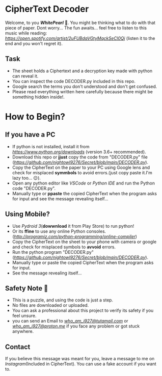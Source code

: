 # CipherText Decoder 

Welcome, to you ***WhitePearl*** 🪩.
You might be thinking what to do with that piece of paper.
Dont worry... The fun awaits...
feel free to listen to this music while reading: *https://open.spotify.com/artist/2uFUBdaVGtyMqckSeCl0Qj* (listen it to the end and you won't regret it).
## Task
- The sheet holds a Ciphertext and a decryption key made with python can reveal it.
- You can inspect the code DECODER.py included in this repo.
- Google search the terms you don't understood and don't get confused.
- Please read everything written here carefully because there might be something hidden inside!.

# How to Begin?
 ## If you have a PC
 - If python is not installed, install it from *https://www.python.org/downloads* (version 3.6+ recommended).
 - Download this repo or **jjust** copy the code from "DECODER.py" file (*https://github.com/nightowl9276/Secret/blob/main/DECODER.py*).
 - Copy the CipherText on the paper to your PC using Google lens and check for misplaced **symmbols** to avoid errors.(just copy paste it.I'm lazy too... 😉).
 - Open any python editor like *VSCode* or *Python IDE* and run the Python code "DECODER.py".
 - Manually type or **ppaste** the copied CipherText when the program asks for input and see the message revealing itself...

 ##   Using Mobile?

 - Use *Pydroid 3*(**dowwnload** it from Play Store) to run python! 
 - Or its **ffine** to use any online Python consoles.(*http://programiz.com/python-programming/online-compiler*)
 - Copy the CipherText on the sheet to your phone with camera or google and check for misplaced symbols to **avvoid** errors.
 - Run the python program "DECODER.py"(*https://github.com/nightowl9276/Secret/blob/main/DECODER.py*).
 - Manually type or paste the copied CipherText when the program asks for input.
 - See the message revealing itself...

## Safety Note 📝

- This is a puzzle, and using the code is just a step.
- No files are downloaded or uploaded.
- You can ask a professional about this project to verify its safety if you feel unsure.
- you can send an Email to *who_am_i927@tutamail.com* or *who_am_i927@proton.me* if you face any problem or got stuck anywhere.

## Contact

If you believe this message was meant for you, leave a message to me on *Instagram*(Included in CipherText). You can use a fake account if you want to.
